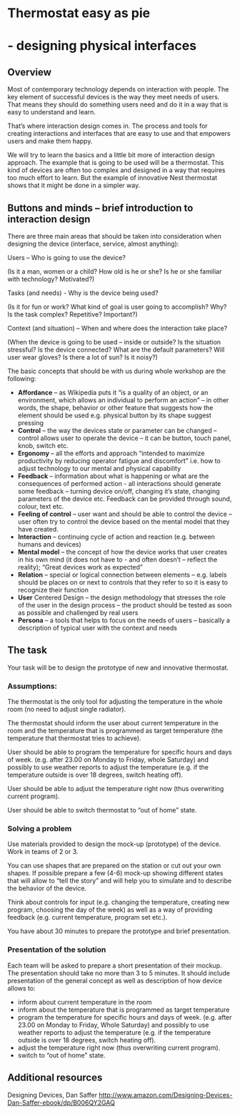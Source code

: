 # Thermostat easy as pie
# - designing physical interfaces 
 
## Overview
 
Most of contemporary technology depends on interaction with people. The key element of successful devices is the way they meet needs of users. That means they should do something users need and do it in a way that is easy to understand and learn.
 
That’s where interaction design comes in. The process and tools for creating interactions and interfaces that are easy to use and that empowers users and make them happy.
    
We will try to learn the basics and a little bit more of interaction design approach. The example that is going to be used will be a thermostat. This kind of devices are often too complex and designed in a way that requires too much effort to learn. But the example of innovative Nest thermostat shows that it might be done in a simpler way.
 
## Buttons and minds – brief introduction to interaction design
 
There are three main areas that should be taken into consideration when designing the device (interface, service, almost anything):
 
Users – Who is going to use the device?
 
(Is it a man, women or a child? How old is he or she? Is he or she familiar with technology? Motivated?)
  
Tasks (and needs) - Why is the device being used?
 
(Is it for fun or work? What kind of goal is user going to accomplish? Why? Is the task complex? Repetitive? Important?)
 
Context (and situation) – When and where does the interaction take place?
 
(When the device is going to be used – inside or outside? Is the situation stressful? Is the device connected? What are the default parameters? Will user wear gloves? Is there a lot of sun? Is it noisy?)
  
The basic concepts that should be with us during whole workshop are the following:
 
- **Affordance** – as Wikipedia puts it “is a quality of an object, or an environment, which allows an individual to perform an action” – in other words, the shape, behavior or other feature that suggests how the element should be used e.g. physical button by its shape suggest pressing
- **Control** – the way the devices state or parameter can be changed – control allows user to operate the device – it can be button, touch panel, knob, switch etc. 
- **Ergonomy** – all the efforts and approach “intended to maximize productivity by reducing operator fatigue and discomfort” i.e. how to adjust technology to our mental and physical capability 
- **Feedback** – information about what is happening or what are the consequences of performed action - all interactions should generate some feedback – turning device on/off, changing it’s state, changing parameters of the device etc. Feedback can be provided through sound, colour, text etc. 
- **Feeling of control** – user want and should be able to control the device – user often try to control the device based on the mental model that they have created. 
- **Interaction** – continuing cycle of action and reaction (e.g. between humans and devices) 
- **Mental model** – the concept of how the device works that user creates in his own mind (it does not have to - and often doesn’t – reflect the reality); “Great devices work as expected” 
- **Relation** – special or logical connection between elements – e.g. labels should be places on or next to controls that they refer to so it is easy to recognize their function
- **User** Centered Design – the design methodology that stresses the role of the user in the design process – the product should be tested as soon as possible and challenged by real users 
- **Persona** – a tools that helps to focus on the needs of users – basically a description of typical user with the context and needs
 
## The task

Your task will be to design the prototype of new and innovative thermostat.
 
### Assumptions:

The thermostat is the only tool for adjusting the temperature in the whole room (no need to adjust single radiator).

The thermostat should inform the user about current temperature in the room and the temperature that is programmed as target temperature (the temperature that thermostat tries to achieve).

User should be able to program the temperature for specific hours and days of week. (e.g. after 23.00 on Monday to Friday, whole Saturday) and possibly to use weather reports to adjust the temperature (e.g. if the temperature outside is over 18 degrees, switch heating off).

User should be able to adjust the temperature right now (thus overwriting current program).

User should be able to switch thermostat to “out of home” state.
 
### Solving a problem

Use materials provided to design the mock-up (prototype) of the device. Work in teams of 2 or 3.

You can use shapes that are prepared on the station or cut out your own shapes. If possible prepare a few (4-6) mock-up showing different states that will allow to “tell the story” and will help you to simulate and to describe the behavior of the device.

Think about controls for input (e.g. changing the temperature, creating new program, choosing the day of the week) as well as a way of providing feedback (e.g. current temperature, program set etc.).

You have about 30 minutes to prepare the prototype and brief presentation.
 
### Presentation of the solution

Each team will be asked to prepare a short presentation of their mockup. The presentation should take no more than 3 to 5 minutes. It should include presentation of the general concept as well as description of how device allows to:

- inform about current temperature in the room
- inform about the temperature that is programmed as target temperature
- program the temperature for specific hours and days of week. (e.g. after 23.00 on Monday to Friday, Whole Saturday) and possibly to use weather reports to adjust the temperature (e.g. if the temperature outside is over 18 degrees, switch heating off).
- adjust the temperature right now (thus overwriting current program).
- switch to “out of home” state.
 
 
## Additional resources

Designing Devices, Dan Saffer <http://www.amazon.com/Designing-Devices-Dan-Saffer-ebook/dp/B006QY2GAQ>
 

